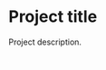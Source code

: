 # Project title

Project description.

<img src="images/screenshot.png" alt="" style="margin: 0 auto; max-width: 100%;" />
